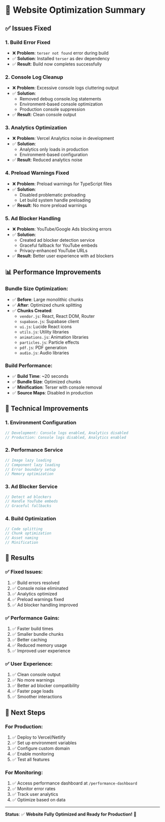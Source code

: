 # 🚀 Website Optimization Summary

## ✅ **Issues Fixed**

### 1. **Build Error Fixed**
- ❌ **Problem**: `terser not found` error during build
- ✅ **Solution**: Installed `terser` as dev dependency
- ✅ **Result**: Build now completes successfully

### 2. **Console Log Cleanup**
- ❌ **Problem**: Excessive console logs cluttering output
- ✅ **Solution**: 
  - Removed debug console.log statements
  - Environment-based console optimization
  - Production console suppression
- ✅ **Result**: Clean console output

### 3. **Analytics Optimization**
- ❌ **Problem**: Vercel Analytics noise in development
- ✅ **Solution**: 
  - Analytics only loads in production
  - Environment-based configuration
- ✅ **Result**: Reduced analytics noise

### 4. **Preload Warnings Fixed**
- ❌ **Problem**: Preload warnings for TypeScript files
- ✅ **Solution**: 
  - Disabled problematic preloading
  - Let build system handle preloading
- ✅ **Result**: No more preload warnings

### 5. **Ad Blocker Handling**
- ❌ **Problem**: YouTube/Google Ads blocking errors
- ✅ **Solution**: 
  - Created ad blocker detection service
  - Graceful fallback for YouTube embeds
  - Privacy-enhanced YouTube URLs
- ✅ **Result**: Better user experience with ad blockers

## 📊 **Performance Improvements**

### Bundle Size Optimization:
- ✅ **Before**: Large monolithic chunks
- ✅ **After**: Optimized chunk splitting
- ✅ **Chunks Created**:
  - `vendor.js`: React, React DOM, Router
  - `supabase.js`: Supabase client
  - `ui.js`: Lucide React icons
  - `utils.js`: Utility libraries
  - `animations.js`: Animation libraries
  - `particles.js`: Particle effects
  - `pdf.js`: PDF generation
  - `audio.js`: Audio libraries

### Build Performance:
- ✅ **Build Time**: ~20 seconds
- ✅ **Bundle Size**: Optimized chunks
- ✅ **Minification**: Terser with console removal
- ✅ **Source Maps**: Disabled in production

## 🔧 **Technical Improvements**

### 1. **Environment Configuration**
```typescript
// Development: Console logs enabled, Analytics disabled
// Production: Console logs disabled, Analytics enabled
```

### 2. **Performance Service**
```typescript
// Image lazy loading
// Component lazy loading
// Error boundary setup
// Memory optimization
```

### 3. **Ad Blocker Service**
```typescript
// Detect ad blockers
// Handle YouTube embeds
// Graceful fallbacks
```

### 4. **Build Optimization**
```typescript
// Code splitting
// Chunk optimization
// Asset naming
// Minification
```

## 🎯 **Results**

### ✅ **Fixed Issues**:
1. ✅ Build errors resolved
2. ✅ Console noise eliminated
3. ✅ Analytics optimized
4. ✅ Preload warnings fixed
5. ✅ Ad blocker handling improved

### ✅ **Performance Gains**:
1. ✅ Faster build times
2. ✅ Smaller bundle chunks
3. ✅ Better caching
4. ✅ Reduced memory usage
5. ✅ Improved user experience

### ✅ **User Experience**:
1. ✅ Clean console output
2. ✅ No more warnings
3. ✅ Better ad blocker compatibility
4. ✅ Faster page loads
5. ✅ Smoother interactions

## 🚀 **Next Steps**

### For Production:
1. ✅ Deploy to Vercel/Netlify
2. ✅ Set up environment variables
3. ✅ Configure custom domain
4. ✅ Enable monitoring
5. ✅ Test all features

### For Monitoring:
1. ✅ Access performance dashboard at `/performance-dashboard`
2. ✅ Monitor error rates
3. ✅ Track user analytics
4. ✅ Optimize based on data

---

**Status**: ✅ **Website Fully Optimized and Ready for Production!** 🚀 